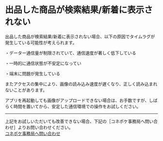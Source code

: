 # 出品した商品が検索結果/新着に表示されない

出品した商品が検索結果/新着に表示されない場合、以下の原因でタイムラグが発生している可能性が考えられます。

   ・データー通信量が制限されていて、通信速度が著しく低下している  

   ・一時的に通信状態が不安定になってい  

   ・端末に問題が発生している  

またアクセスの集中により、画像の読み込み速度が遅くなり、正しく読み込まれないことがあります。

アプリを再起動しても画像がアップロードできない場合は、お手数ですが、しばらく時間を置いてから、安定した通信環境での操作をお試しください。

---

上記をお試しいただいても改善できない場合、下記の［コネポケ事務局へ問い合わせ］よりお問い合わせください。  
[コネポケ事務局へ問い合わせ](mailto:support@conepoke.com)
